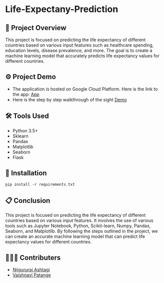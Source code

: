# Life-Expectany-Prediction

<h2>📝 Project Overview</h2>
This project is focused on predicting the life expectancy of different countries based on various input features such as healthcare spending, education levels, disease prevalence, and more. The goal is to create a machine learning model that accurately predicts life expectancy values for different countries.

<h2>⚙️ Project Demo</h2>
<ul>
<li>The application is hosted on Google Cloud Platform. Here is the link to the app: <a href="https://life-expectancy-prediction.el.r.appspot.com/"> App </a>
<li> Here is the step by step walkthrough of the sight <a href="https://drive.google.com/file/d/1EB5_RzhitOMVw9B5rI34n8YqteZ33sL_/view?usp=sharing"> Demo </a>
</ul>

<h2>🛠️ Tools Used</h2>
<ul>
<li> Python 3.5+
<li> Sklearn
<li> Pandas
<li> Matplotlib
<li> Seaborn
<li> Flask
</ul>

<h2>🔄 Installation</h2>

```
pip install -r requirements.txt
```

<h2>📋 Conclusion </h2>
This project is focused on predicting the life expectancy of different countries based on various input features. It involves the use of various tools such as Jupyter Notebook, Python, Scikit-learn, Numpy, Pandas, Seaborn, and Matplotlib. By following the steps outlined in the project, we can create an accurate machine learning model that can predict life expectancy values for different countries.

<h2>🧑🏻‍💻 Contributers</h2>
<ul> 
<li><a href="https://github.com/nijgururajofficial"> Nijgururaj Ashtagi</a>
<li><a href="https://github.com/VaishnaviPatange04"> Vaishnavi Patange</a>
</ul>
